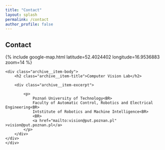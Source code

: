 ```yaml
---
title: "Contact"
layout: splash
permalink: /contact
author_profile: false
---
```


<h2>Contact</h2>

<div class="feature__wrapper">


<div class="feature__item--left">
    <div class="archive__item">
        <div class="archive__item-teaser">
            {% include google-map.html latitude=52.4024402 longitude=16.9536883 zoom=14 %}
        </div>

    <div class="archive__item-body">
        <h2 class="archive__item-title">Computer Vision Lab</h2>

        <div class="archive__item-excerpt">
        
            <p>
                Poznań University of Technology<BR>
                Faculty of Automatic Control, Robotics and Electrical Engineering<BR>
                Intstitute of Robotics and Machine Intelligence<BR>
                <BR>
                <a href="mailto:vision@put.poznan.pl" >vision@put.poznan.pl</a>
            </p>
        </div>
    </div>
    </div>
</div>


</div>
